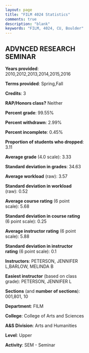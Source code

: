 ```yaml
---
layout: page
title: "FILM 4024 Statistics"
comments: true
description: "blank"
keywords: "FILM, 4024, CU, Boulder"
--- 
```

<head>
<script src="https://ajax.googleapis.com/ajax/libs/jquery/2.1.3/jquery.min.js"></script>
<script src="https://dl.dropboxusercontent.com/s/pc42nxpaw1ea4o9/highcharts.js?dl=0"></script>
<!-- <script src="../assets/js/highcharts.js"></script> -->
<style type="text/css">@font-face {
	font-family: "Bebas Neue";
	src: url(https://www.filehosting.org/file/details/544349/BebasNeue%20Regular.otf) format("opentype");
	}
	h1.Bebas { 
		font-family: "Bebas Neue", Verdana, Tahoma;
	}
</style>
</head>
<body>
	<div id="container" style="float: right; width: 45%; height: 88%; margin-left: 2.5%; margin-right: 2.5%;"></div>
	<script language="JavaScript">
		$(document).ready(function() {
		var chart = {type: 'column'};
		var title = {text: 'Grade Distribution'};
		var xAxis = {categories: ['A','B','C','D','F'],crosshair: true};
		var yAxis = {min: 0,title: {text: 'Percentage'}};
		var tooltip = {headerFormat: '<center><b><span style="font-size:20px">{point.key}</span></b></center>',
		               pointFormat: '<td style="padding:0"><b>{point.y:.1f}%</b></td>',
		               footerFormat: '</table>',shared: true,useHTML: true};
		var plotOptions = {column: {pointPadding: 0.0,borderWidth: 0}};  
		var credits = {enabled: false};var series= [{name: 'Percent',data: [50.0,36.56,11.29,0.0,2.15,]}];
		var json = {};
		json.chart = chart;
		json.title = title;
		json.tooltip = tooltip;
		json.xAxis = xAxis;
		json.yAxis = yAxis;  
		json.series = series;
		json.plotOptions = plotOptions;  
		json.credits = credits;
		$('#container').highcharts(json);
	});
	</script>
</body>
			   
## ADVNCED RESEARCH SEMINAR

**Years provided**: 2010,2012,2013,2014,2015,2016

**Terms provided**: Spring,Fall

**Credits**: 3

**RAP/Honors class?** Neither

**Percent grade**: 99.55%

**Percent withdrawn**: 2.99%

**Percent incomplete**: 0.45%

**Proportion of students who dropped**: 3.11

**Average grade** (4.0 scale): 3.33

**Standard deviation in grades**: 34.63

**Average workload** (raw): 3.57

**Standard deviation in workload** (raw): 0.52

**Average course rating** (6 point scale): 5.68

**Standard deviation in course rating** (6 point scale): 0.25

**Average instructor rating** (6 point scale): 5.88

**Standard deviation in instructor rating** (6 point scale): 0.1

**Instructors**: PETERSON, JENNIFER L,BARLOW, MELINDA B

**Easiest instructor** (based on class grade): PETERSON, JENNIFER L

**Sections** (and **number of sections**): 001,801, 10

**Department**: FILM

**College**: College of Arts and Sciences

**A&S Division**: Arts and Humanities

**Level**: Upper

**Activity**: SEM - Seminar